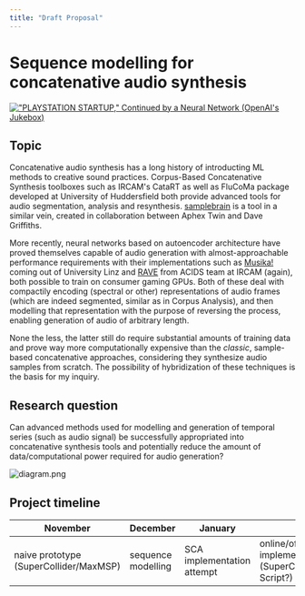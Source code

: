 ```yaml
---
title: "Draft Proposal"
---
```

# Sequence modelling for concatenative audio synthesis
 [![ "PLAYSTATION STARTUP," Continued by a Neural Network (OpenAI's Jukebox)](https://img.youtube.com/vi/VaQHa3pKajU/0.jpg)](https://www.youtube.com/watch?v=VaQHa3pKajU)

## Topic
Concatenative audio synthesis has a long history of introducting ML methods to creative sound practices. Corpus-Based Concatenative Synthesis toolboxes such as IRCAM's CataRT as well as FluCoMa package developed at University of Huddersfield both provide advanced tools for audio segmentation, analysis and resynthesis.
[samplebrain](https://gitlab.com/then-try-this/samplebrain) is a tool in a similar vein, created in collaboration between Aphex Twin and Dave Griffiths.

More recently, neural networks based on autoencoder architecture have proved themselves capable of audio generation with almost-approachable performance requirements with their implementations such as [Musika!](https://marcoppasini.github.io/musika) coming out of University Linz and [RAVE](https://github.com/caillonantoine/RAVE) from ACIDS team at IRCAM (again), both possible to train on consumer gaming GPUs.
Both of these deal with compactily encoding (spectral or other) representations of audio frames (which are indeed segmented, similar as in Corpus Analysis), and then modelling that representation with the purpose of reversing the process, enabling generation of audio of arbitrary length.

None the less, the latter still do require substantial amounts of training data and prove way more computationally expensive than the *classic*, sample-based concatenative approaches, considering they synthesize audio samples from scratch.
The possibility of hybridization of these techniques is the basis for my inquiry.

## Research question
Can advanced methods used for modelling and generation of temporal series (such as audio signal) be successfully appropriated into concatenative synthesis tools and potentially reduce the amount of data/computational power required for audio generation?


![diagram.png](diagram.png)

## Project timeline

| November | December | January | February | March | April | May
|-|-|-|-|-|-|-|
| naive prototype (SuperCollider/MaxMSP) | sequence modelling | SCA implementation attempt | online/offline implementations (SuperCollider/Python/Torch Script?) | GUI attempt/brush up/write up | brush up/write up | finalize
